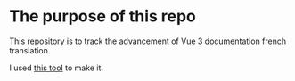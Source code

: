# The purpose of this repo

This repository is to track the advancement of Vue 3 documentation french translation.

I used [this tool](https://github.com/lagp0310/markdown-docs-translation-tracker)  to make it.
